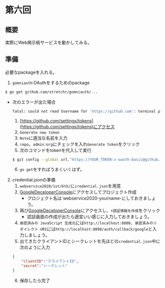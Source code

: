 # 第六回
## 概要
実際にWeb掲示板サービスを動かしてみる。

## 準備
必要なpackageを入れる。

1. `gomniauth`:OAuthをするためのpackage
```sh
$ go get github.com/stretchr/gomniauth/...
```
- 次のエラーが出た場合
    ```sh
    fatal: could not read Username for 'https://github.com': terminal prompts disabled
    ```
    1. [https://github.com/settings/tokens](https://github.com/settings/tokens)にアクセス
    2. `Generate new token`
    3. `Note`に適当な名前を入力
    4. `repo`，`admin:org`にチェックを入れ`Generate token`をクリック
    5. 次のコマンドをtokenを代入して実行
    ```sh
    $ git config --global url."https://YOUR_TOKEN:x-oauth-basic@github.com/".insteadOf "https://github.com/"
    ```

    6. `go get`をすればうまくいくはず。

2. credential.jsonの準備
   1. `webservice2020/1st/6th/`に`credential.json`を用意
   2. [GoogleDeceloperConsole](https://console.developers.google.com/apis/credentials)にアクセスしてプロジェクト作成
      - プロジェクト名は`webservice2020-yourname-にしておきましょう。
   3. 再び[GoogleDeceloperConsole](https://console.developers.google.com/apis/credentials)にアクセスし、`+認証情報を作成`をクリック
      - 認証画面の作成が出たら適宜いい感じに入力しておきましょう。
   4. `承認済みの JavaScript 生成元`には`http://localhost:8080`、`承認済みのリダイレクト URI`には`http://localhost:8080/auth/callback/google`と入力しましょう。
   5. 出てきたクライアントIDとシークレットを先ほどの`credential.json`中に次のように入力
    ```json
    {
        "clientID":"クライアントID",
        "secret":"シークレット"
    }
    ```
   6. 保存したら完了